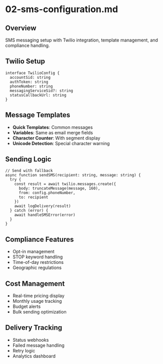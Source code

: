 # 02-sms-configuration.md

## Overview

SMS messaging setup with Twilio integration, template management, and compliance handling.

## Twilio Setup

```
interface TwilioConfig {
  accountSid: string
  authToken: string
  phoneNumber: string
  messagingServiceSid?: string
  statusCallbackUrl: string
}
```

## Message Templates

- **Quick Templates**: Common messages
- **Variables**: Same as email merge fields
- **Character Counter**: With segment display
- **Unicode Detection**: Special character warning

## Sending Logic

```
// Send with fallback
async function sendSMS(recipient: string, message: string) {
  try {
    const result = await twilio.messages.create({
      body: truncateMessage(message, 160),
      from: config.phoneNumber,
      to: recipient
    })
    await logDelivery(result)
  } catch (error) {
    await handleSMSError(error)
  }
}
```

## Compliance Features

- Opt-in management
- STOP keyword handling
- Time-of-day restrictions
- Geographic regulations

## Cost Management

- Real-time pricing display
- Monthly usage tracking
- Budget alerts
- Bulk sending optimization

## Delivery Tracking

- Status webhooks
- Failed message handling
- Retry logic
- Analytics dashboard